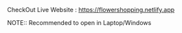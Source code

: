 CheckOut Live Website : https://flowershopping.netlify.app

NOTE::
Recommended to open in Laptop/Windows
